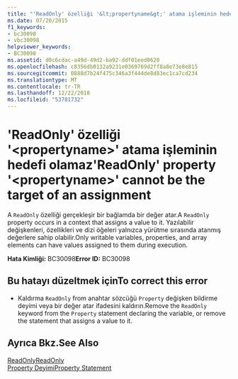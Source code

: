 ```yaml
---
title: "'ReadOnly' özelliği '&lt;propertyname&gt;' atama işleminin hedefi olamaz"
ms.date: 07/20/2015
f1_keywords:
- bc30098
- vbc30098
helpviewer_keywords:
- BC30098
ms.assetid: d0c6cdac-a49d-49d2-ba92-ddf01eed0620
ms.openlocfilehash: c8356db0132a9231e0369769d2ff8a8e73e8e815
ms.sourcegitcommit: 0888d7b24f475c346a3f444de8d83ec1ca7cd234
ms.translationtype: MT
ms.contentlocale: tr-TR
ms.lasthandoff: 12/22/2018
ms.locfileid: "53781732"
---
```

# <a name="readonly-property-ltpropertynamegt-cannot-be-the-target-of-an-assignment"></a><span data-ttu-id="5de10-102">'ReadOnly' özelliği '&lt;propertyname&gt;' atama işleminin hedefi olamaz</span><span class="sxs-lookup"><span data-stu-id="5de10-102">'ReadOnly' property '&lt;propertyname&gt;' cannot be the target of an assignment</span></span>
<span data-ttu-id="5de10-103">A `ReadOnly` özelliği gerçekleşir bir bağlamda bir değer atar.</span><span class="sxs-lookup"><span data-stu-id="5de10-103">A `ReadOnly` property occurs in a context that assigns a value to it.</span></span> <span data-ttu-id="5de10-104">Yazılabilir değişkenleri, özellikleri ve dizi öğeleri yalnızca yürütme sırasında atanmış değerlere sahip olabilir.</span><span class="sxs-lookup"><span data-stu-id="5de10-104">Only writable variables, properties, and array elements can have values assigned to them during execution.</span></span>  
  
 <span data-ttu-id="5de10-105">**Hata Kimliği:** BC30098</span><span class="sxs-lookup"><span data-stu-id="5de10-105">**Error ID:** BC30098</span></span>  
  
## <a name="to-correct-this-error"></a><span data-ttu-id="5de10-106">Bu hatayı düzeltmek için</span><span class="sxs-lookup"><span data-stu-id="5de10-106">To correct this error</span></span>  
  
-   <span data-ttu-id="5de10-107">Kaldırma `ReadOnly` from anahtar sözcüğü `Property` değişken bildirme deyimi veya bir değer atar ifadesini kaldırın.</span><span class="sxs-lookup"><span data-stu-id="5de10-107">Remove the `ReadOnly` keyword from the `Property` statement declaring the variable, or remove the statement that assigns a value to it.</span></span>  
  
## <a name="see-also"></a><span data-ttu-id="5de10-108">Ayrıca Bkz.</span><span class="sxs-lookup"><span data-stu-id="5de10-108">See Also</span></span>  
 [<span data-ttu-id="5de10-109">ReadOnly</span><span class="sxs-lookup"><span data-stu-id="5de10-109">ReadOnly</span></span>](../../visual-basic/language-reference/modifiers/readonly.md)  
 [<span data-ttu-id="5de10-110">Property Deyimi</span><span class="sxs-lookup"><span data-stu-id="5de10-110">Property Statement</span></span>](../../visual-basic/language-reference/statements/property-statement.md)
